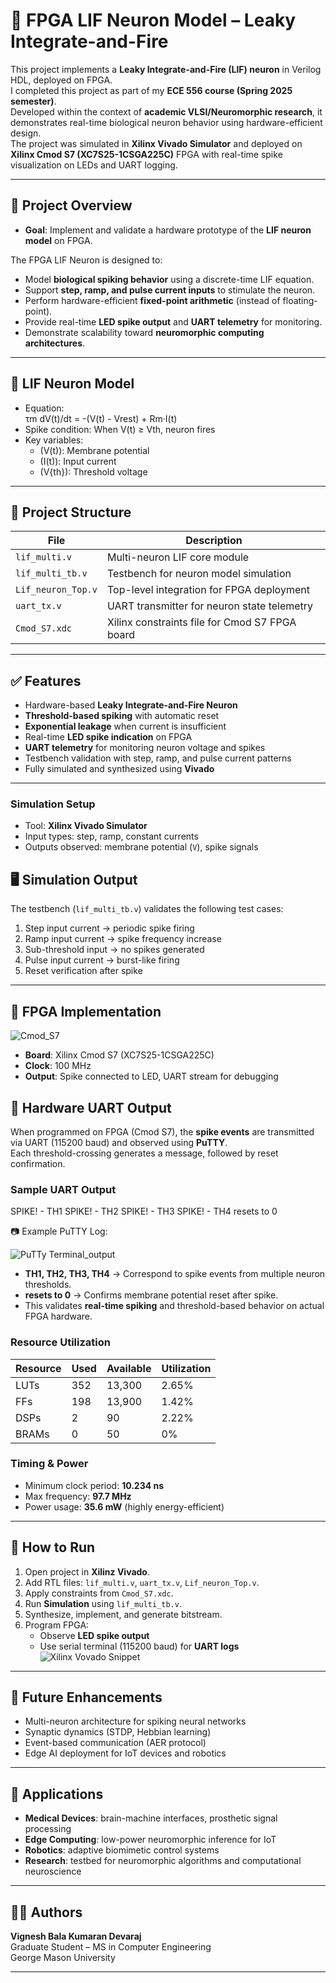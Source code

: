 # 🧠 FPGA LIF Neuron Model – Leaky Integrate-and-Fire

This project implements a **Leaky Integrate-and-Fire (LIF) neuron** in Verilog HDL, deployed on FPGA.  
I completed this project as part of my **ECE 556 course (Spring 2025 semester)**.  
Developed within the context of **academic VLSI/Neuromorphic research**, it demonstrates real-time biological neuron behavior using hardware-efficient design.  
The project was simulated in **Xilinx Vivado Simulator** and deployed on **Xilinx Cmod S7 (XC7S25-1CSGA225C)** FPGA with real-time spike visualization on LEDs and UART logging.

---

## 📌 Project Overview

- **Goal**: Implement and validate a hardware prototype of the **LIF neuron model** on FPGA.  

The FPGA LIF Neuron is designed to:

- Model **biological spiking behavior** using a discrete-time LIF equation.  
- Support **step, ramp, and pulse current inputs** to stimulate the neuron.  
- Perform hardware-efficient **fixed-point arithmetic** (instead of floating-point).  
- Provide real-time **LED spike output** and **UART telemetry** for monitoring.  
- Demonstrate scalability toward **neuromorphic computing architectures**.  

---

## 🧮 LIF Neuron Model

- Equation:  
  τm dV(t)/dt = -(V(t) - Vrest) + Rm·I(t)
- Spike condition: 
When V(t) ≥ Vth, neuron fires
- Key variables:  
  - (V(t)): Membrane potential  
  - (I(t)): Input current  
  - (V{th}): Threshold voltage  

---

## 📂 Project Structure

| File                | Description |
|----------------------|-------------|
| `lif_multi.v`       | Multi-neuron LIF core module |
| `lif_multi_tb.v`    | Testbench for neuron model simulation |
| `Lif_neuron_Top.v`  | Top-level integration for FPGA deployment |
| `uart_tx.v`         | UART transmitter for neuron state telemetry |
| `Cmod_S7.xdc`       | Xilinx constraints file for Cmod S7 FPGA board |

---

## ✅ Features

- Hardware-based **Leaky Integrate-and-Fire Neuron**  
- **Threshold-based spiking** with automatic reset  
- **Exponential leakage** when current is insufficient  
- Real-time **LED spike indication** on FPGA  
- **UART telemetry** for monitoring neuron voltage and spikes  
- Testbench validation with step, ramp, and pulse current patterns  
- Fully simulated and synthesized using **Vivado**  

---


### Simulation Setup
- Tool: **Xilinx Vivado Simulator**  
- Input types: step, ramp, constant currents  
- Outputs observed: membrane potential (`V`), spike signals  

## 🖥️ Simulation Output

The testbench (`lif_multi_tb.v`) validates the following test cases:

1. Step input current → periodic spike firing  
2. Ramp input current → spike frequency increase  
3. Sub-threshold input → no spikes generated  
4. Pulse input current → burst-like firing  
5. Reset verification after spike  

---

## 🔧 FPGA Implementation
![Cmod_S7](https://github.com/user-attachments/assets/a6871913-5378-4050-b530-904d8812f0df)
- **Board**: Xilinx Cmod S7 (XC7S25-1CSGA225C)  
- **Clock**: 100 MHz  
- **Output**: Spike connected to LED, UART stream for debugging  

## 📡 Hardware UART Output

When programmed on FPGA (Cmod S7), the **spike events** are transmitted via UART (115200 baud) and observed using **PuTTY**.  
Each threshold-crossing generates a message, followed by reset confirmation.

### Sample UART Output
SPIKE! - TH1
SPIKE! - TH2
SPIKE! - TH3
SPIKE! - TH4
resets to 0

📷 Example PuTTY Log:  

![PuTTy Terminal_output](https://github.com/user-attachments/assets/9d07fd19-f6a8-451a-873a-d9e72c289245)

- **TH1, TH2, TH3, TH4** → Correspond to spike events from multiple neuron thresholds.  
- **resets to 0** → Confirms membrane potential reset after spike.  
- This validates **real-time spiking** and threshold-based behavior on actual FPGA hardware.  
### Resource Utilization
| Resource | Used | Available | Utilization |
|----------|------|-----------|-------------|
| LUTs     | 352  | 13,300    | 2.65% |
| FFs      | 198  | 13,900    | 1.42% |
| DSPs     | 2    | 90        | 2.22% |
| BRAMs    | 0    | 50        | 0% |

### Timing & Power
- Minimum clock period: **10.234 ns**  
- Max frequency: **97.7 MHz**  
- Power usage: **35.6 mW** (highly energy-efficient)  

---

## 🚀 How to Run

1. Open project in **Xilinz Vivado**.  
2. Add RTL files: `lif_multi.v`, `uart_tx.v`, `Lif_neuron_Top.v`.  
3. Apply constraints from `Cmod_S7.xdc`.  
4. Run **Simulation** using `lif_multi_tb.v`.  
5. Synthesize, implement, and generate bitstream.  
6. Program FPGA:  
   - Observe **LED spike output**  
   - Use serial terminal (115200 baud) for **UART logs**  
![Xilinx Vovado Snippet](https://github.com/user-attachments/assets/c813ffc1-9655-42e2-b1f5-84bc2a1ea62d)

---

## 🔮 Future Enhancements

- Multi-neuron architecture for spiking neural networks  
- Synaptic dynamics (STDP, Hebbian learning)  
- Event-based communication (AER protocol)  
- Edge AI deployment for IoT devices and robotics  

---

## 📌 Applications

- **Medical Devices**: brain-machine interfaces, prosthetic signal processing  
- **Edge Computing**: low-power neuromorphic inference for IoT  
- **Robotics**: adaptive biomimetic control systems  
- **Research**: testbed for neuromorphic algorithms and computational neuroscience  

---

## 👨‍💻 Authors

**Vignesh Bala Kumaran Devaraj**  
Graduate Student – MS in Computer Engineering  
George Mason University 
 
---
